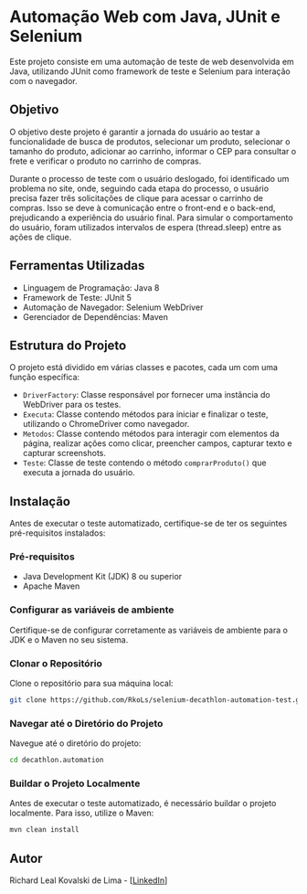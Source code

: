 # Automação Web com Java, JUnit e Selenium

Este projeto consiste em uma automação de teste de web desenvolvida em Java, utilizando JUnit como framework de teste e Selenium para interação com o navegador.

## Objetivo

O objetivo deste projeto é garantir a jornada do usuário ao testar a funcionalidade de busca de produtos, selecionar um produto, selecionar o tamanho do produto, adicionar ao carrinho, informar o CEP para consultar o frete e verificar o produto no carrinho de compras.

Durante o processo de teste com o usuário deslogado, foi identificado um problema no site, onde, seguindo cada etapa do processo, o usuário precisa fazer três solicitações de clique para acessar o carrinho de compras. Isso se deve à comunicação entre o front-end e o back-end, prejudicando a experiência do usuário final. Para simular o comportamento do usuário, foram utilizados intervalos de espera (thread.sleep) entre as ações de clique.

## Ferramentas Utilizadas

- Linguagem de Programação: Java 8
- Framework de Teste: JUnit 5
- Automação de Navegador: Selenium WebDriver
- Gerenciador de Dependências: Maven

## Estrutura do Projeto

O projeto está dividido em várias classes e pacotes, cada um com uma função específica:

- `DriverFactory`: Classe responsável por fornecer uma instância do WebDriver para os testes.
- `Executa`: Classe contendo métodos para iniciar e finalizar o teste, utilizando o ChromeDriver como navegador.
- `Metodos`: Classe contendo métodos para interagir com elementos da página, realizar ações como clicar, preencher campos, capturar texto e capturar screenshots.
- `Teste`: Classe de teste contendo o método `comprarProduto()` que executa a jornada do usuário.

## Instalação

Antes de executar o teste automatizado, certifique-se de ter os seguintes pré-requisitos instalados:

### Pré-requisitos

- Java Development Kit (JDK) 8 ou superior
- Apache Maven

### Configurar as variáveis de ambiente

Certifique-se de configurar corretamente as variáveis de ambiente para o JDK e o Maven no seu sistema.

### Clonar o Repositório

Clone o repositório para sua máquina local:

```bash
git clone https://github.com/RkoLs/selenium-decathlon-automation-test.git
```

### Navegar até o Diretório do Projeto

Navegue até o diretório do projeto:

```bash
cd decathlon.automation
```

### Buildar o Projeto Localmente

Antes de executar o teste automatizado, é necessário buildar o projeto localmente. Para isso, utilize o Maven:

```bash
mvn clean install
```

## Autor
Richard Leal Kovalski de Lima - [[LinkedIn](https://www.linkedin.com/in/richardkovalski/)]
